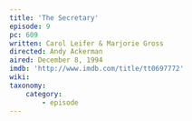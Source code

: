 ```yaml
---
title: 'The Secretary'
episode: 9
pc: 609
written: Carol Leifer & Marjorie Gross
directed: Andy Ackerman
aired: December 8, 1994
imdb: 'http://www.imdb.com/title/tt0697772'
wiki:
taxonomy:
    category:
        - episode
---
```


